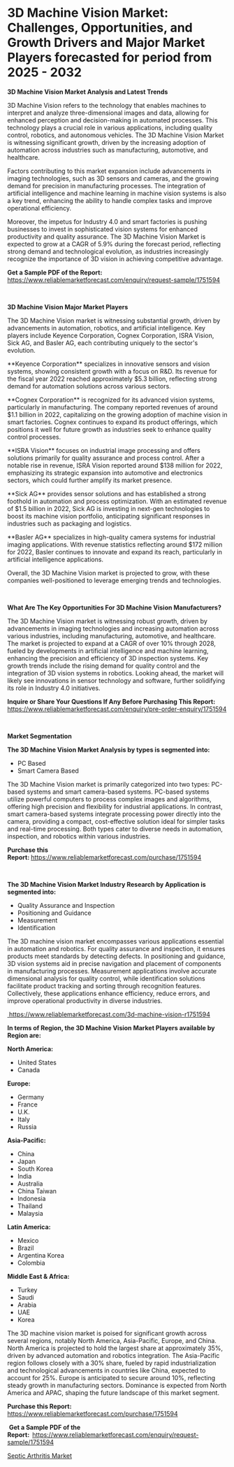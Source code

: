 <p><h1>3D Machine Vision Market: Challenges, Opportunities, and Growth Drivers and Major Market Players forecasted for period from 2025 - 2032</h1></p><p><strong>3D Machine Vision Market Analysis and Latest Trends</strong></p>
<p><p>3D Machine Vision refers to the technology that enables machines to interpret and analyze three-dimensional images and data, allowing for enhanced perception and decision-making in automated processes. This technology plays a crucial role in various applications, including quality control, robotics, and autonomous vehicles. The 3D Machine Vision Market is witnessing significant growth, driven by the increasing adoption of automation across industries such as manufacturing, automotive, and healthcare.</p><p>Factors contributing to this market expansion include advancements in imaging technologies, such as 3D sensors and cameras, and the growing demand for precision in manufacturing processes. The integration of artificial intelligence and machine learning in machine vision systems is also a key trend, enhancing the ability to handle complex tasks and improve operational efficiency.</p><p>Moreover, the impetus for Industry 4.0 and smart factories is pushing businesses to invest in sophisticated vision systems for enhanced productivity and quality assurance. The 3D Machine Vision Market is expected to grow at a CAGR of 5.9% during the forecast period, reflecting strong demand and technological evolution, as industries increasingly recognize the importance of 3D vision in achieving competitive advantage.</p></p>
<p><strong>Get a Sample PDF of the Report:&nbsp;</strong> <a href="https://www.reliablemarketforecast.com/enquiry/request-sample/1751594?utm_campaign=2803&utm_medium=2&utm_source=Github&utm_content=ia&utm_term=06032025&utm_id=3d-machine-vision">https://www.reliablemarketforecast.com/enquiry/request-sample/1751594</a></p>
<p>&nbsp;</p>
<p><strong>3D Machine Vision Major Market Players</strong></p>
<p><p>The 3D Machine Vision market is witnessing substantial growth, driven by advancements in automation, robotics, and artificial intelligence. Key players include Keyence Corporation, Cognex Corporation, ISRA Vision, Sick AG, and Basler AG, each contributing uniquely to the sector's evolution.</p><p>**Keyence Corporation** specializes in innovative sensors and vision systems, showing consistent growth with a focus on R&D. Its revenue for the fiscal year 2022 reached approximately $5.3 billion, reflecting strong demand for automation solutions across various sectors.</p><p>**Cognex Corporation** is recognized for its advanced vision systems, particularly in manufacturing. The company reported revenues of around $1.1 billion in 2022, capitalizing on the growing adoption of machine vision in smart factories. Cognex continues to expand its product offerings, which positions it well for future growth as industries seek to enhance quality control processes.</p><p>**ISRA Vision** focuses on industrial image processing and offers solutions primarily for quality assurance and process control. After a notable rise in revenue, ISRA Vision reported around $138 million for 2022, emphasizing its strategic expansion into automotive and electronics sectors, which could further amplify its market presence.</p><p>**Sick AG** provides sensor solutions and has established a strong foothold in automation and process optimization. With an estimated revenue of $1.5 billion in 2022, Sick AG is investing in next-gen technologies to boost its machine vision portfolio, anticipating significant responses in industries such as packaging and logistics.</p><p>**Basler AG** specializes in high-quality camera systems for industrial imaging applications. With revenue statistics reflecting around $172 million for 2022, Basler continues to innovate and expand its reach, particularly in artificial intelligence applications.</p><p>Overall, the 3D Machine Vision market is projected to grow, with these companies well-positioned to leverage emerging trends and technologies.</p></p>
<p>&nbsp;</p>
<p><strong>What Are The Key Opportunities For 3D Machine Vision Manufacturers?</strong></p>
<p><p>The 3D Machine Vision market is witnessing robust growth, driven by advancements in imaging technologies and increasing automation across various industries, including manufacturing, automotive, and healthcare. The market is projected to expand at a CAGR of over 10% through 2028, fueled by developments in artificial intelligence and machine learning, enhancing the precision and efficiency of 3D inspection systems. Key growth trends include the rising demand for quality control and the integration of 3D vision systems in robotics. Looking ahead, the market will likely see innovations in sensor technology and software, further solidifying its role in Industry 4.0 initiatives.</p></p>
<p><strong>Inquire or Share Your Questions If Any Before Purchasing This Report:</strong> <a href="https://www.reliablemarketforecast.com/enquiry/pre-order-enquiry/1751594?utm_campaign=2803&utm_medium=2&utm_source=Github&utm_content=ia&utm_term=06032025&utm_id=3d-machine-vision">https://www.reliablemarketforecast.com/enquiry/pre-order-enquiry/1751594</a></p>
<p>&nbsp;</p>
<p><strong>Market Segmentation</strong></p>
<p><strong>The 3D Machine Vision Market Analysis by types is segmented into:</strong></p>
<p><ul><li>PC Based</li><li>Smart Camera Based</li></ul></p>
<p><p>The 3D Machine Vision market is primarily categorized into two types: PC-based systems and smart camera-based systems. PC-based systems utilize powerful computers to process complex images and algorithms, offering high precision and flexibility for industrial applications. In contrast, smart camera-based systems integrate processing power directly into the camera, providing a compact, cost-effective solution ideal for simpler tasks and real-time processing. Both types cater to diverse needs in automation, inspection, and robotics within various industries.</p></p>
<p><strong>Purchase this Report:&nbsp;</strong><a href="https://www.reliablemarketforecast.com/purchase/1751594?utm_campaign=2803&utm_medium=2&utm_source=Github&utm_content=ia&utm_term=06032025&utm_id=3d-machine-vision">https://www.reliablemarketforecast.com/purchase/1751594</a></p>
<p>&nbsp;</p>
<p><strong>The 3D Machine Vision Market Industry Research by Application is segmented into:</strong></p>
<p><ul><li>Quality Assurance and Inspection</li><li>Positioning and Guidance</li><li>Measurement</li><li>Identification</li></ul></p>
<p><p>The 3D machine vision market encompasses various applications essential in automation and robotics. For quality assurance and inspection, it ensures products meet standards by detecting defects. In positioning and guidance, 3D vision systems aid in precise navigation and placement of components in manufacturing processes. Measurement applications involve accurate dimensional analysis for quality control, while identification solutions facilitate product tracking and sorting through recognition features. Collectively, these applications enhance efficiency, reduce errors, and improve operational productivity in diverse industries.</p></p>
<p><a href="https://www.reliablemarketforecast.com/3d-machine-vision-r1751594?utm_campaign=2803&utm_medium=2&utm_source=Github&utm_content=ia&utm_term=06032025&utm_id=3d-machine-vision">&nbsp;https://www.reliablemarketforecast.com/3d-machine-vision-r1751594</a></p>
<p><strong>In terms of Region, the 3D Machine Vision Market Players available by Region are:</strong></p>
<p>
    <p> <strong> North America: </strong>
        <ul>
            <li>United States</li>
            <li>Canada</li>
        </ul>
        </p> 
    <p> <strong> Europe: </strong>
        <ul>
            <li>Germany</li>
            <li>France</li>
            <li>U.K.</li>
            <li>Italy</li>
            <li>Russia</li>
        </ul>
        </p> 
    <p> <strong> Asia-Pacific: </strong>
        <ul>
            <li>China</li>
            <li>Japan</li>
            <li>South Korea</li>
            <li>India</li>
            <li>Australia</li>
            <li>China Taiwan</li>
            <li>Indonesia</li>
            <li>Thailand</li>
            <li>Malaysia</li>
        </ul>
        </p> 
    <p> <strong> Latin America: </strong>
        <ul>
            <li>Mexico</li>
            <li>Brazil</li>
            <li>Argentina Korea</li>
            <li>Colombia</li>
        </ul>
        </p> 
    <p> <strong> Middle East & Africa: </strong>
        <ul>
            <li>Turkey</li>
            <li>Saudi</li>
            <li>Arabia</li>
            <li>UAE</li>
            <li>Korea</li>
        </ul>
    </p>
    </p>
<p><p>The 3D machine vision market is poised for significant growth across several regions, notably North America, Asia-Pacific, Europe, and China. North America is projected to hold the largest share at approximately 35%, driven by advanced automation and robotics integration. The Asia-Pacific region follows closely with a 30% share, fueled by rapid industrialization and technological advancements in countries like China, expected to account for 25%. Europe is anticipated to secure around 10%, reflecting steady growth in manufacturing sectors. Dominance is expected from North America and APAC, shaping the future landscape of this market segment.</p></p>
<p><strong>Purchase this Report: </strong><a href="https://www.reliablemarketforecast.com/purchase/1751594?utm_campaign=2803&utm_medium=2&utm_source=Github&utm_content=ia&utm_term=06032025&utm_id=3d-machine-vision">https://www.reliablemarketforecast.com/purchase/1751594</a></p>
<p>&nbsp;<strong>Get a Sample PDF of the Report:&nbsp;&nbsp;</strong><a href="https://www.reliablemarketforecast.com/enquiry/request-sample/1751594?utm_campaign=2803&utm_medium=2&utm_source=Github&utm_content=ia&utm_term=06032025&utm_id=3d-machine-vision">https://www.reliablemarketforecast.com/enquiry/request-sample/1751594</a></p>
<p><strong></strong></p>
<p><p><a href="https://github.com/arvelm4nthig/Market-Research-Report-List-1/blob/main/septic-arthritis-market.md?utm_campaign=2803&utm_medium=2&utm_source=Github&utm_content=ia&utm_term=06032025&utm_id=3d-machine-vision">Septic Arthritis Market</a></p></p>